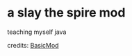 # a slay the spire mod

teaching myself java

credits:
[BasicMod](https://github.com/Alchyr/BasicMod/)